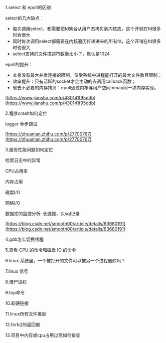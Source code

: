 1.select 和 epoll的区别

select的几大缺点：
- 每次调用select，都需要把fd集合从用户态拷贝到内核态，这个开销在fd很多时会很大
- 同时每次调用select都需要在内核遍历传递进来的所有fd，这个开销在fd很多时也很大
- select支持的文件描述符数量太小了，默认是1024

epoll的提升：
- 本身没有最大并发连接的限制，仅受系统中进程能打开的最大文件数目限制；
- 效率提升：只有活跃的socket才会主动的去调用callback函数；
- 省去不必要的内存拷贝：epoll通过内核与用户空间mmap同一块内存实现。

[https://www.jianshu.com/p/430141f95ddb](https://www.jianshu.com/p/430141f95ddb)

2.程序crash如何定位

logger 单步调试

[https://zhuanlan.zhihu.com/p/27700767](https://zhuanlan.zhihu.com/p/27700767)

3.服务性能问题如何定位

检索日志中的异常

CPU占用率

内存占用

磁盘I/O

网络I/O

数据库的监控分析: 长连接，久sql记录

[https://blog.csdn.net/smooth00/article/details/63680191](https://blog.csdn.net/smooth00/article/details/63680191)

4.gdb怎么切换线程

5.查看 CPU 的命令和磁盘 IO 的命令

6.linux 系统里，一个被打开的文件可以被另一个进程删除吗？

7.linux 信号

8.僵尸进程

9.top命令

10.软硬链接

11.linux所有文件类型

12.fork()的返回值

13.项目中内存或cpu占用过高如何排查